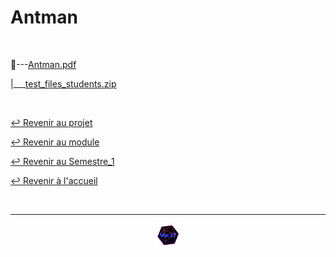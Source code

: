 # Antman

<br>

📂---[Antman.pdf](https://github.com/Studio-17/Epitech-Subjects/blob/main/Semestre_1/B-CPE-110/Antman/Antman/Antman.pdf)

|\_\_\_[test_files_students.zip](https://github.com/Studio-17/Epitech-Subjects/blob/main/Semestre_1/B-CPE-110/Antman/Antman/test_files_students.zip)

<br>

[↩️ Revenir au projet](https://github.com/Studio-17/Epitech-Subjects/tree/main/Semestre_1/B-CPE-110/Antman)

[↩️ Revenir au module](https://github.com/Studio-17/Epitech-Subjects/tree/main/Semestre_1/B-CPE-110)

[↩️ Revenir au Semestre_1](https://github.com/Studio-17/Epitech-Subjects/tree/main/Semestre_1)

[↩️ Revenir à l'accueil](https://github.com/Studio-17/Epitech-Subjects)

<br>

---

<div align="center">

<a href="https://github.com/Studio-17" target="_blank"><img src="../../../../voc17.gif" width="40"></a>

</div>
